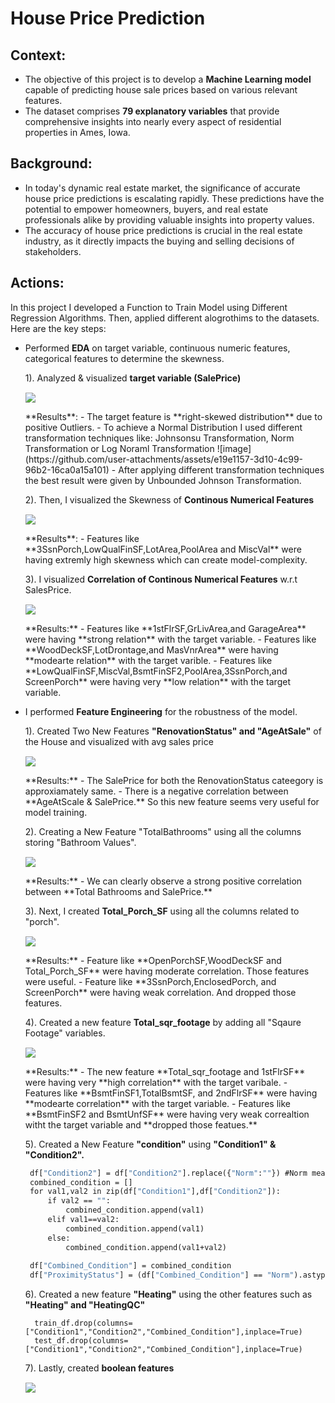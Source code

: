# House Price Prediction
## Context:
- The objective of this project is to develop a **Machine Learning model** capable of predicting house sale prices based on various relevant features. 
- The dataset comprises **79 explanatory variables** that provide comprehensive insights into nearly every aspect of residential properties in Ames, Iowa.

## Background:
- In today's dynamic real estate market, the significance of accurate house price predictions is escalating rapidly. These predictions have the potential to empower homeowners, buyers, and real estate professionals alike by providing valuable insights into property values.
- The accuracy of house price predictions is crucial in the real estate industry, as it directly impacts the buying and selling decisions of stakeholders. 

## Actions:
In this project I developed a Function to Train Model using Different Regression Algorithms. Then, applied different alogrothims to the datasets. Here are the key steps:
- Performed **EDA** on target variable, continuous numeric features, categorical features to determine the skewness.
  
    1). Analyzed & visualized **target variable (SalePrice)**
    <p style="margin-top:15px;">
           <img src="https://github.com/user-attachments/assets/dd8e78f5-68a9-48db-9448-32f5e11d174a">
    </p>
    **Results**:
     - The target feature is **right-skewed distribution** due to positive Outliers.
     - To achieve a Normal Distribution I used different transformation techniques like: Johnsonsu Transformation, Norm Transformation or Log Noraml Transformation
      ![image](https://github.com/user-attachments/assets/e19e1157-3d10-4c99-96b2-16ca0a15a101)
     - After applying different transformation techniques the best result were given by Unbounded Johnson Transformation.

    2). Then, I visualized the Skewness of **Continous Numerical Features**
    <p style="margin-top:15px;">
          <img src="https://github.com/user-attachments/assets/e2ed33ff-4c51-4794-9356-9239023f3dd8">
    </p>
    **Results**:
     - Features like **3SsnPorch,LowQualFinSF,LotArea,PoolArea and MiscVal** were having extremly high skewness which can create model-complexity.
    
    3). I visualized **Correlation of Continous Numerical Features** w.r.t SalesPrice.
    <p style="margin-top:15px;">
           <img src="https://github.com/user-attachments/assets/8a2e0bc9-004d-4b11-aded-e2c636354028">
    </p>
    **Results:**
     - Features like **1stFlrSF,GrLivArea,and GarageArea** were having **strong relation** with the target variable.
     - Features like **WoodDeckSF,LotDrontage,and MasVnrArea** were having **modearte relation** with the target varible.
     - Features like **LowQualFinSF,MiscVal,BsmtFinSF2,PoolArea,3SsnPorch,and ScreenPorch** were having very **low relation** with the target variable.

 - I performed **Feature Engineering** for the robustness of the model.

    1). Created Two New Features **"RenovationStatus" and "AgeAtSale"** of the House and visualized with avg sales price
     <p style="margin-top:15px;">
        <img src ="https://github.com/user-attachments/assets/7c2854db-a959-4783-bc31-d47a7e046859">
     </p>
   **Results:**
     - The SalePrice for both the RenovationStatus cateegory is approxiamately same.
     - There is a negative correlation between **AgeAtScale & SalePrice.** So this new feature seems very useful for model training.

    2). Creating a New Feature "TotalBathrooms" using all the columns storing "Bathroom Values".
     <p style="margin-top:15px;">
        <img src="https://github.com/user-attachments/assets/ed28ebc7-cd00-4e80-887d-8362781b8176">
     </p>
   **Results:**
      - We can clearly observe a strong positive correlation between **Total Bathrooms and SalePrice.**
        
    3). Next, I created **Total_Porch_SF** using all the columns related to "porch".
      <p style="margin-top:15px;">
             <img src="https://github.com/user-attachments/assets/0effc8f8-a548-41cf-87df-802f97365934">
      </p>
   **Results:**
      - Feature like **OpenPorchSF,WoodDeckSF and Total_Porch_SF** were having moderate correlation. Those features were useful.
      - Feature like **3SsnPorch,EnclosedPorch, and ScreenPorch** were having weak correlation. And dropped those features.

    4). Created a new feature **Total_sqr_footage** by adding all  "Sqaure Footage" variables.
   <p style="margin-top:15px;">
             <img src="https://github.com/user-attachments/assets/3bdaa903-0057-4536-bac5-422b6c62cf99">
   </p>
    **Results:**
     - The new feature **Total_sqr_footage and 1stFlrSF** were having very **high correlation** with the target varibale.
     - Features like **BsmtFinSF1,TotalBsmtSF, and 2ndFlrSF** were having **modearte correlation** with the target variable.
     - Features like **BsmtFinSF2 and BsmtUnfSF** were having very weak correaltion witht the target variable and **dropped those featues.**

    5). Created a New Feature **"condition"** using **"Condition1" & "Condition2".**
   ```def condition(df):
    df["Condition2"] = df["Condition2"].replace({"Norm":""}) #Norm means normal which indicates there's no second condition
    combined_condition = []
    for val1,val2 in zip(df["Condition1"],df["Condition2"]):
        if val2 == "":
            combined_condition.append(val1)
        elif val1==val2:
            combined_condition.append(val1)
        else:
            combined_condition.append(val1+val2)
            
    df["Combined_Condition"] = combined_condition
    df["ProximityStatus"] = (df["Combined_Condition"] == "Norm").astype(int)
   ```

    6). Created a new feature **"Heating"** using the other features such as **"Heating" and "HeatingQC"**
      ```
        train_df.drop(columns=["Condition1","Condition2","Combined_Condition"],inplace=True)
        test_df.drop(columns=["Condition1","Condition2","Combined_Condition"],inplace=True)
     ```

    7). Lastly, created **boolean features**
   <p style="margin-top:15px;">
        <img src="https://github.com/user-attachments/assets/679ef468-2098-4220-82ee-dc88f90caf29">
   </p>

                                                                      

   






